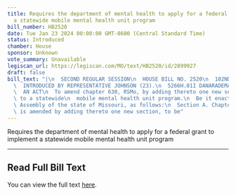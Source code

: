 ```yaml
---
title: Requires the department of mental health to apply for a federal grant to implement
  a statewide mobile mental health unit program
bill_number: HB2520
date: Tue Jan 23 2024 00:00:00 GMT-0600 (Central Standard Time)
status: Introduced
chamber: House
sponsor: Unknown
vote_summary: Unavailable
legiscan_url: https://legiscan.com/MO/text/HB2520/id/2899927
draft: false
bill_text: "|\n  SECOND REGULAR SESSION\n  HOUSE BILL NO. 2520\n  102ND GENERAL ASSEMBLY\n\
  \  INTRODUCED BY REPRESENTATIVE JOHNSON (23).\n  5266H.01I DANARADEMANMILLER,ChiefClerk\n\
  \  AN ACT\n  To amend chapter 630, RSMo, by adding thereto one new section relating\
  \ to a statewide\n  mobile mental health unit program.\n  Be it enacted by the General\
  \ Assembly of the state of Missouri, as follows:\n  Section A. Chapter 630, RSMo,\
  \ is amended by adding thereto one new section, to be"
---
```

Requires the department of mental health to apply for a federal grant to implement a statewide mobile mental health unit program

---

## Read Full Bill Text

You can view the full text [here](https://legiscan.com/MO/text/HB2520/id/2899927).
